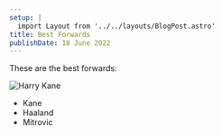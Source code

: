 ```yaml
---
setup: | 
  import Layout from '../../layouts/BlogPost.astro'
title: Best Forwards
publishDate: 18 June 2022
---
```

These are the best forwards:

![Harry Kane](/assets/kane.jpeg)

- Kane
- Haaland
- Mitrovic
